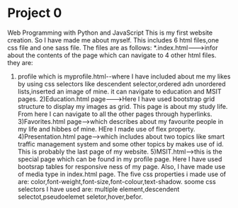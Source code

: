 # Project 0

Web Programming with Python and JavaScript
This is my first website creation.
So I have made me about myself.
This includes 6 html files,one css file and one sass file.
The files are as follows:
*.index.html--->infor about the contents of the page
  which can navigate to 4 other html files. they are:
 1) profile which is myprofile.html--where I have included about me my likes by using css selectors like descendent selector,ordered adn unordered lists,inserted an image of mine.
 it can navigate to education and MSIT pages.
 2)Education.html page--->Here I have used bootstrap grid structure to display my images as grid.
This page is about my study life.
From here I can navigate to all the other pages through hyperlinks.
3)Favorites.html page-->which describes about my favourite people in my life and hibbes of mine.
HEre I made use of flex property.
4)Presentation.html page-->which includes about two topics like smart traffic management system and some other topics by makes use of id.
This is probably the last page of my website.
5)MSIT.html-->this is the special page which can be found in my profile page.
Here I have used bootsrap tables for responsive ness of my page.
Also, I have made use of media type in index.html page.
The five css properties i made use of are:
color,font-weight,font-size,font-colour,text-shadow.
soome css selectors I have used are: multiple element,descendent selectot,pseudoelemet seletor,hover,befor.